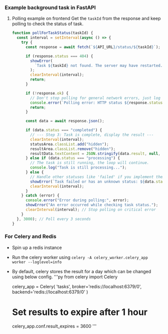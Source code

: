 ### Example background task in FastAPI

1. Polling example on frontend
   Get the `taskId` from the response and keep polling to check the status of task.

   ```js
   function pollForTaskStatus(taskId) {
     const interval = setInterval(async () => {
       try {
         const response = await fetch(`${API_URL}/status/${taskId}`);

         if (response.status === 404) {
           showError(
             `Task ${taskId} not found. The server may have restarted.`
           );
           clearInterval(interval);
           return;
         }

         if (!response.ok) {
           // Don't stop polling for general network errors, just log them
           console.error(`Polling error: HTTP status ${response.status}`);
           return;
         }

         const data = await response.json();

         if (data.status === "completed") {
           // --- Step 3: Task is complete, display the result ---
           clearInterval(interval);
           statusArea.classList.add("hidden");
           resultArea.classList.remove("hidden");
           resultData.textContent = JSON.stringify(data.result, null, 2);
         } else if (data.status === "processing") {
           // The task is still running, the loop will continue.
           console.log("Task is still processing...");
         } else {
           // Handle other statuses like 'failed' if you implement them
           showError(`Task failed or has an unknown status: ${data.status}`);
           clearInterval(interval);
         }
       } catch (error) {
         console.error("Error during polling:", error);
         showError("An error occurred while checking task status.");
         clearInterval(interval); // Stop polling on critical error
       }
     }, 3000); // Poll every 3 seconds
   }
   ```

### For Celery and Redis
- Spin up a redis instance
- Run the celery worker using `celery -A celery_worker.celery_app worker --loglevel=info`
- By default, celery stores the result for a day which can be changed using below config.
  '''py
  from celery import Celery

  celery_app = Celery(
      'tasks',
      broker='redis://localhost:6379/0',
      backend='redis://localhost:6379/0'
  )

  # Set results to expire after 1 hour
  celery_app.conf.result_expires = 3600
  '''